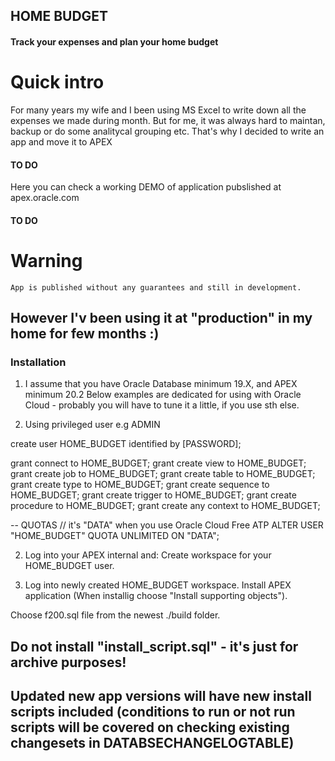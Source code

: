 ## HOME BUDGET ##

   #### Track your expenses and plan your home budget ####

   # Quick intro #

   For many years my wife and I been using MS Excel to write down all the expenses we made during month.
   But for me, it was always hard to maintan, backup or do some analitycal grouping etc.
   That's why I decided to write an app and move it to APEX

  #### TO DO ######

   Here you can check a working DEMO of application pubslished at apex.oracle.com

  #### TO DO ######


   # Warning #
    App is published without any guarantees and still in development.

   ## However I'v been using it at "production" in my home for few months :) ##



### Installation ###

1. I assume that you have Oracle Database minimum 19.X, and APEX minimum 20.2
   Below examples are dedicated for using with Oracle Cloud - probably you will have to tune it a little, if you use sth else.

1. Using privileged user e.g ADMIN

create user HOME_BUDGET identified by [PASSWORD];

  grant connect to HOME_BUDGET;
  grant create view to HOME_BUDGET;
  grant create job to HOME_BUDGET;
  grant create table to HOME_BUDGET;
  grant create type to HOME_BUDGET;
  grant create sequence to HOME_BUDGET;
  grant create trigger to HOME_BUDGET;
  grant create procedure to HOME_BUDGET;
  grant create any context  to HOME_BUDGET;
  
  -- QUOTAS // it's "DATA" when you use Oracle Cloud Free ATP
ALTER USER "HOME_BUDGET" QUOTA UNLIMITED ON "DATA";

2. Log into your APEX internal and:
Create workspace for your HOME_BUDGET user.

3. Log into newly created HOME_BUDGET workspace.
Install APEX application (When installig choose "Install supporting objects").

Choose f200.sql file from the newest  ./build folder.

## Do not install "install_script.sql" - it's  just for archive purposes!

## Updated new app versions will have new install scripts included (conditions to run or not run scripts will be covered on checking existing changesets in DATABSECHANGELOGTABLE)



